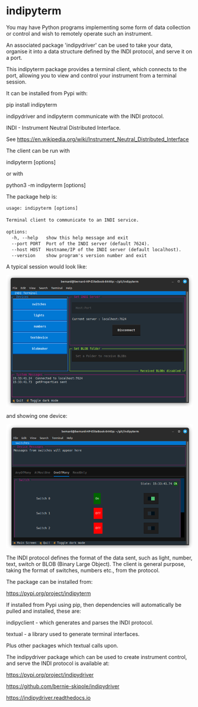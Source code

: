 # indipyterm

You may have Python programs implementing some form of data collection or control and wish to remotely operate such an instrument.

An associated package 'indipydriver' can be used to take your data, organise it into a data structure defined by the INDI protocol, and serve it on a port.

This indipyterm package provides a terminal client, which connects to the port, allowing you to view and control your instrument from a terminal session.

It can be installed from Pypi with:

pip install indipyterm

indipydriver and indipyterm communicate with the INDI protocol.

INDI - Instrument Neutral Distributed Interface.

See https://en.wikipedia.org/wiki/Instrument_Neutral_Distributed_Interface

The client can be run with

indipyterm [options]

or with

python3 -m indipyterm [options]

The package help is:

    usage: indipyterm [options]

    Terminal client to communicate to an INDI service.

    options:
      -h, --help   show this help message and exit
      --port PORT  Port of the INDI server (default 7624).
      --host HOST  Hostname/IP of the INDI server (default localhost).
      --version    show program's version number and exit


A typical session would look like:

![Terminal screenshot](https://github.com/bernie-skipole/indipyterm/raw/main/indipyterm1.png)

and showing one device:

![Terminal screenshot](https://github.com/bernie-skipole/indipyterm/raw/main/indipyterm2.png)


The INDI protocol defines the format of the data sent, such as light, number, text, switch or BLOB (Binary Large Object). The client is general purpose, taking the format of switches, numbers etc., from the protocol.

The package can be installed from:

https://pypi.org/project/indipyterm

If installed from Pypi using pip, then dependencies will automatically be pulled and installed, these are:

indipyclient - which generates and parses the INDI protocol.

textual - a library used to generate terminal interfaces.

Plus other packages which textual calls upon.

The indipydriver package which can be used to create instrument control, and serve the INDI protocol is available at:

https://pypi.org/project/indipydriver

https://github.com/bernie-skipole/indipydriver

https://indipydriver.readthedocs.io
